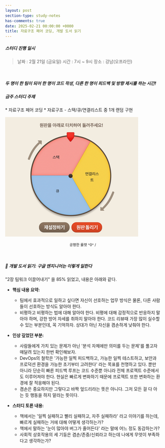 ```yaml
---
layout: post
section-type: study-notes
has-comments: true
date: 2025-02-21 00:00:00 +0000
title: 자료구조 페어 코딩, 개발 도서 읽기
---
```



<h5> 스터디 진행 일시</h5>
<blockquote>날짜 : 2월 21일 (금요일)    
시간 : 7시 ~ 9시    
장소 : 강남(오프라인)
</blockquote>  

<br>

<h5 class="speech-bubble">두 명이 한 팀이 되어 한 명이 코드 작성, 다른 한 명이 피드백 및 방향 제시를 하는 시간! </h5>
<h5>금주 스터디 주제 </h5>  
* 자료구조 페어 코딩 
  * 자료구조 - 스택/큐/연결리스트 중 1개 랜덤 구현    

![룰렛](/img/post_img/페어코딩-1일차.png)
<small><center>공평한 룰렛 ^0^ / </center></small>

<br>

<h5>📖 개발 도서 읽기: 구글 엔지니어는 이렇게 일한다  </h5>
"2장 팀워크 이끌어내기" 을 85% 읽었고, 내용은 아래와 같다. 

- **핵심 내용 요약:**  
  - 팀에서 효과적으로 일하고 싶다면 자신이 선호하는 업무 방식은 물론, 다른 사람들이 선호하는 방식도 알아야 한다.  
  -  비평하고 비평하는 법에 대해 알아야 한다. 비평에 대해 감정적으로 반응하지 말아야 하며, 강한 방어 자세를 취하지 말아야 한다. 코드 리뷰때 가장 많이 실수할 수 있는 부분인데, 꼭 기억하자. 상대가 아닌 자신을 겸손하게 낮춰야 한다.

- **인상 깊었던 부분:**  
  - 사람들에게 가치 있는 문제가 아닌 '분석 자체에만 의미를 두는 문제'를 풀고자 매달려 있는지 한번 확인해보자.
  - DevOps의 철학은 '가능한 일찍 피드백하고, 가능한 일찍 테스트하고, 보안과 프로덕션 환경을 가능한 초기부터 고려한다' 라는 목표를 천명하고 있다. 뿐만 아니라 단순히 빠른 피드백 루프는 코드 수준뿐 아니라 전체 프로젝트 수준에서도 이루어져야 한다. 현실은 빠르게 변화하기 때문에 프로젝트 또한 변화하는 환경에 잘 적응해야 된다.  
  - 겸손은 중요하지만 그렇다고 바짝 엎드리라는 뜻은 아니다. 그저 모든 걸 다 아는 듯 행동을 하지 말라는 뜻이다.  

- **스터디 토론 내용:**  
  - 책에서는 '일찍 실패하고 빨리 실패하고, 자주 실패하라' 라고 이야기를 하는데, 빠르게 실패하는 거에 대해 어떻게 생각하는가? 
  - 책에서 말하는 '눈이 많아야 버그가 줄어든다' 라는 말에 어느 정도 동감하는가? 
  - 사회적 상호작용의 세 기둥은 겸손/존중/신뢰라고 하는데 나에게 무엇이 부족하다고 생각하는가? 
